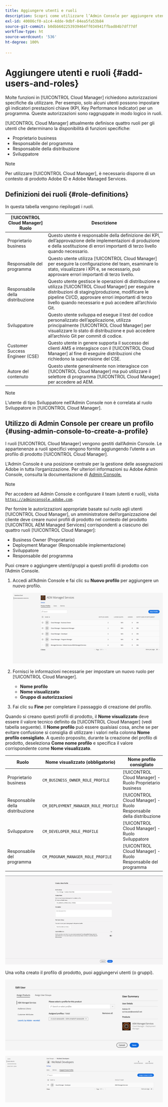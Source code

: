```yaml
---
title: Aggiungere utenti e ruoli
description: Scopri come utilizzare l’Admin Console per aggiungere utenti e ruoli e creare profili.
exl-id: 40086cf0-a1c4-4dde-9dbf-84ea5fa53b84
source-git-commit: b0dbb602253939464ff034941ffbad84b7df77df
workflow-type: ht
source-wordcount: '536'
ht-degree: 100%

---
```



# Aggiungere utenti e ruoli {#add-users-and-roles}

Molte funzioni in [!UICONTROL Cloud Manager] richiedono autorizzazioni specifiche da utilizzare. Per esempio, solo alcuni utenti possono impostare gli indicatori prestazioni chiave (KPI, Key Performance Indicator) per un programma. Queste autorizzazioni sono raggruppate in modo logico in ruoli.

[!UICONTROL Cloud Manager] attualmente definisce quattro ruoli per gli utenti che determinano la disponibilità di funzioni specifiche:

* Proprietario business
* Responsabile del programma
* Responsabile della distribuzione
* Sviluppatore

>[!NOTE]
>
>Per utilizzare [!UICONTROL Cloud Manager], è necessario disporre di un contesto di prodotto Adobe ID e Adobe Managed Services.

## Definizioni dei ruoli {#role-definitions}

In questa tabella vengono riepilogati i ruoli.

| [!UICONTROL Cloud Manager] Ruolo | Descrizione |
|--- |--- |
| Proprietario business | Questo utente è responsabile della definizione dei KPI, dell’approvazione delle implementazioni di produzione e della sostituzione di errori importanti di terzo livello quando necessario. |
| Responsabile del programma | Questo utente utilizza [!UICONTROL Cloud Manager] per eseguire la configurazione del team, esaminare lo stato, visualizzare i KPI e, se necessario, può approvare errori importanti di terzo livello. |
| Responsabile della distribuzione | Questo utente gestisce le operazioni di distribuzione e utilizza [!UICONTROL Cloud Manager] per eseguire distribuzioni di staging/produzione, modificare le pipeline CI/CD, approvare errori importanti di terzo livello quando necessario e può accedere all’archivio Git. |
| Sviluppatore | Questo utente sviluppa ed esegue il test del codice personalizzato dell’applicazione, utilizza principalmente [!UICONTROL Cloud Manager] per visualizzare lo stato di distribuzione e può accedere all’archivio Git per commit di codice. |
| Customer Success Engineer (CSE) | Questo utente in genere supporta il successo dei clienti AMS e interagisce con il [!UICONTROL Cloud Manager] al fine di eseguire distribuzioni che richiedono la supervisione del CSE. |
| Autore del contenuto | Questo utente generalmente non interagisce con [!UICONTROL Cloud Manager] ma può utilizzare il selettore di programma [!UICONTROL Cloud Manager] per accedere ad AEM. |

>[!NOTE]
>
>L’utente di tipo Sviluppatore nell’Admin Console non è correlata al ruolo Sviluppatore in [!UICONTROL Cloud Manager].

## Utilizzo di Admin Console per creare un profilo {#using-admin-console-to-create-a-profile}

I ruoli [!UICONTROL Cloud Manager] vengono gestiti dall’Admin Console. Le appartenenze a ruoli specifici vengono fornite aggiungendo l’utente a un profilo di prodotto [!UICONTROL Cloud Manager].

L’Admin Console è una posizione centrale per la gestione delle assegnazioni Adobe in tutta l’organizzazione. Per ulteriori informazioni su Adobe Admin Console, consulta la documentazione di [Admin Console.](https://helpx.adobe.com/it/enterprise/using/admin-console.html)

>[!NOTE]
>
>Per accedere ad Admin Console e configurare il team (utenti e ruoli), visita [`https://adminconsole.adobe.com`](https://adminconsole.adobe.com).

Per fornire le autorizzazioni appropriate basate sul ruolo agli utenti [!UICONTROL Cloud Manager], un amministratore dell’organizzazione del cliente deve creare nuovi profili di prodotto nel contesto del prodotto [!UICONTROL AEM Managed Services] corrispondenti a ciascuno dei quattro ruoli [!UICONTROL Cloud Manager]:

* Business Owner (Proprietario)
* Deployment Manager (Responsabile implementazione)
* Sviluppatore
* Responsabile del programma

Puoi creare o aggiungere utenti/gruppi a questi profili di prodotto con l’Admin Console.

1. Accedi all’Admin Console e fai clic su **Nuovo profilo** per aggiungere un nuovo profilo.

   ![Nuovo profilo](/help/assets/admin_console_roles-1.png)

1. Fornisci le informazioni necessarie per impostare un nuovo ruolo per [!UICONTROL Cloud Manager].

   * **Nome profilo**
   * **Nome visualizzato**
   * **Gruppo di autorizzazioni**

1. Fai clic su **Fine** per completare il passaggio di creazione del profilo.

Quando si creano questi profili di prodotto, il **Nome visualizzato** deve essere il valore tecnico definito da [!UICONTROL Cloud Manager] (vedi tabella seguente). Il **Nome profilo** può essere qualsiasi cosa, anche se per evitare confusione si consiglia di utilizzare i valori nella colonna **Nome profilo consigliato**. A questo proposito, durante la creazione del profilo di prodotto, deseleziona **Come nome profilo** e specifica il valore corrispondente come **Nome visualizzato**.

| **Ruolo** | **Nome visualizzato (obbligatorio)** | **Nome profilo consigliato** |
|---|---|---|
| Proprietario business | `CM_BUSINESS_OWNER_ROLE_PROFILE` | [!UICONTROL Cloud Manager] - Ruolo Proprietario business |
| Responsabile della distribuzione | `CM_DEPLOYMENT_MANAGER_ROLE_PROFILE` | [!UICONTROL Cloud Manager] - Ruolo Responsabile della distribuzione |
| Sviluppatore | `CM_DEVELOPER_ROLE_PROFILE` | [!UICONTROL Cloud Manager] - Ruolo Sviluppatore |
| Responsabile del programma | `CM_PROGRAM_MANAGER_ROLE_PROFILE` | [!UICONTROL Cloud Manager] - Ruolo Responsabile del programma |

![Crea un nuovo profilo](/help/assets/screen_shot_2018-05-04at171819.png)

Una volta creato il profilo di prodotto, puoi aggiungervi utenti (o gruppi).

![Modifica utente](/help/assets/image2018-4-9_15-19-26.png)

![Gruppi utenti](/help/assets/image2018-4-9_15-16-47.png)
